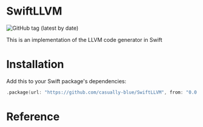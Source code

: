 # SwiftLLVM 
![GitHub tag (latest by date)](https://img.shields.io/github/v/tag/casually-blue/SwiftLLVM?style=for-the-badge)

This is an implementation of the LLVM code generator in Swift

# Installation
Add this to your Swift package's dependencies:
```swift
.package(url: "https://github.com/casually-blue/SwiftLLVM", from: "0.0.1-alpha"),
```

# Reference
